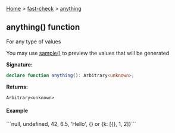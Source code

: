 [Home](/) &gt; [fast-check](../fast-check.md) &gt; [anything](anything_1.md)

## anything() function

For any type of values

You may use [sample()](sample_1.md) to preview the values that will be generated

<b>Signature:</b>

```typescript
declare function anything(): Arbitrary<unknown>;
```
<b>Returns:</b>

`Arbitrary<unknown>`

#### Example

\`\`\`<!-- -->null, undefined, 42, 6.5, 'Hello', {<!-- -->} or {<!-- -->k: \[{<!-- -->}<!-- -->, 1, 2\]<!-- -->}<!-- -->\`\`\`

